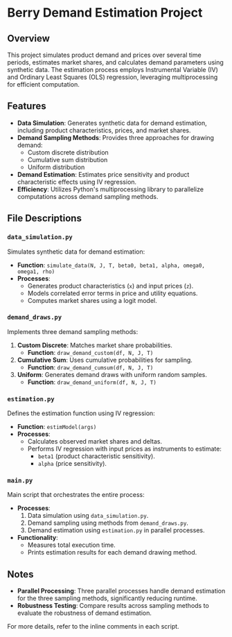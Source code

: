 # Berry Demand Estimation Project

## Overview
This project simulates product demand and prices over several time periods, estimates market shares, and calculates demand parameters using synthetic data. The estimation process employs Instrumental Variable (IV) and Ordinary Least Squares (OLS) regression, leveraging multiprocessing for efficient computation.

## Features
- **Data Simulation**: Generates synthetic data for demand estimation, including product characteristics, prices, and market shares.
- **Demand Sampling Methods**: Provides three approaches for drawing demand:
  - Custom discrete distribution
  - Cumulative sum distribution
  - Uniform distribution
- **Demand Estimation**: Estimates price sensitivity and product characteristic effects using IV regression.
- **Efficiency**: Utilizes Python's multiprocessing library to parallelize computations across demand sampling methods.

## File Descriptions

### `data_simulation.py`
Simulates synthetic data for demand estimation:
- **Function**: `simulate_data(N, J, T, beta0, beta1, alpha, omega0, omega1, rho)`
- **Processes**:
    - Generates product characteristics (`x`) and input prices (`z`).
    - Models correlated error terms in price and utility equations.
    - Computes market shares using a logit model.

### `demand_draws.py`
Implements three demand sampling methods:
1. **Custom Discrete**: Matches market share probabilities.
    - **Function**: `draw_demand_custom(df, N, J, T)`
2. **Cumulative Sum**: Uses cumulative probabilities for sampling.
    - **Function**: `draw_demand_cumsum(df, N, J, T)`
3. **Uniform**: Generates demand draws with uniform random samples.
    - **Function**: `draw_demand_uniform(df, N, J, T)`

### `estimation.py`
Defines the estimation function using IV regression:
- **Function**: `estimModel(args)`
- **Processes**:
    - Calculates observed market shares and deltas.
    - Performs IV regression with input prices as instruments to estimate:
        - `beta1` (product characteristic sensitivity).
        - `alpha` (price sensitivity).

### `main.py`
Main script that orchestrates the entire process:
- **Processes**:
    1. Data simulation using `data_simulation.py`.
    2. Demand sampling using methods from `demand_draws.py`.
    3. Demand estimation using `estimation.py` in parallel processes.
- **Functionality**:
    - Measures total execution time.
    - Prints estimation results for each demand drawing method.

## Notes
- **Parallel Processing**: Three parallel processes handle demand estimation for the three sampling methods, significantly reducing runtime.
- **Robustness Testing**: Compare results across sampling methods to evaluate the robustness of demand estimation.

For more details, refer to the inline comments in each script.
